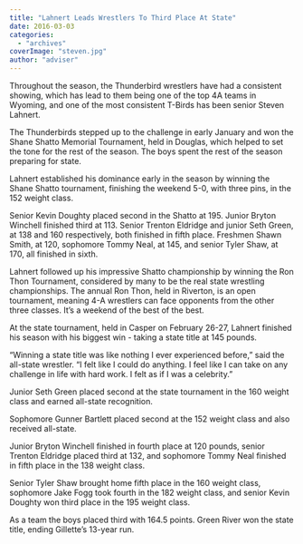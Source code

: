 ```yaml
---
title: "Lahnert Leads Wrestlers To Third Place At State"
date: 2016-03-03
categories: 
  - "archives"
coverImage: "steven.jpg"
author: "adviser"
---
```


Throughout the season, the Thunderbird wrestlers have had a consistent showing, which has lead to them being one of the top 4A teams in Wyoming, and one of the most consistent T-Birds has been senior Steven Lahnert.

The Thunderbirds stepped up to the challenge in early January and won the Shane Shatto Memorial Tournament, held in Douglas, which helped to set the tone for the rest of the season. The boys spent the rest of the season preparing for state.

Lahnert established his dominance early in the season by winning the Shane Shatto tournament, finishing the weekend 5-0, with three pins, in the 152 weight class.

Senior Kevin Doughty placed second in the Shatto at 195. Junior Bryton Winchell finished third at 113. Senior Trenton Eldridge and junior Seth Green, at 138 and 160 respectively, both finished in fifth place. Freshmen Shawn Smith, at 120, sophomore Tommy Neal, at 145, and senior Tyler Shaw, at 170, all finished in sixth.

Lahnert followed up his impressive Shatto championship by winning the Ron Thon Tournament, considered by many to be the real state wrestling championships. The annual Ron Thon, held in Riverton, is an open tournament, meaning 4-A wrestlers can face opponents from the other three classes. It’s a weekend of the best of the best.

At the state tournament, held in Casper on February 26-27, Lahnert finished his season with his biggest win - taking a state title at 145 pounds.

“Winning a state title was like nothing I ever experienced before,” said the all-state wrestler. “I felt like I could do anything. I feel like I can take on any challenge in life with hard work. I felt as if I was a celebrity.”

Junior Seth Green placed second at the state tournament in the 160 weight class and earned all-state recognition.

Sophomore Gunner Bartlett placed second at the 152 weight class and also received all-state.

Junior Bryton Winchell finished in fourth place at 120 pounds, senior Trenton Eldridge placed third at 132, and sophomore Tommy Neal finished in fifth place in the 138 weight class.

Senior Tyler Shaw brought home fifth place in the 160 weight class, sophomore Jake Fogg took fourth in the 182 weight class, and senior Kevin Doughty won third place in the 195 weight class.

As a team the boys placed third with 164.5 points. Green River won the state title, ending Gillette’s 13-year run.
